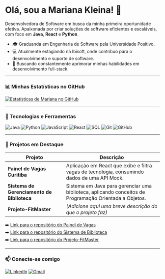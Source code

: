 # Olá, sou a Mariana Kleina! 👋

Desenvolvedora de Software em busca da minha primeira oportunidade efetiva. Apaixonada por criar soluções de software eficientes e escaláveis, com foco em **Java**, **React** e **Python**.

- 🎓 Graduanda em Engenharia de Software pela Universidade Positivo.
- 💻 Atualmente estagiando na Ibisoft, onde contribuo para o desenvolvimento e suporte de software.
- 🌱 Buscando constantemente aprimorar minhas habilidades em desenvolvimento full-stack.

---

### 📊 Minhas Estatísticas no GitHub

[![Estatísticas de Mariana no GitHub](https://github-readme-stats.vercel.app/api?username=mariana-kleina&show_icons=true&theme=dracula)](https://github.com/mariana-kleina)

---

### 🚀 Tecnologias e Ferramentas

![Java](https://img.shields.io/badge/Java-ED8B00?style=for-the-badge&logo=openjdk&logoColor=white)
![Python](https://img.shields.io/badge/Python-3776AB?style=for-the-badge&logo=python&logoColor=white)
![JavaScript](https://img.shields.io/badge/JavaScript-F7DF1E?style=for-the-badge&logo=javascript&logoColor=black)
![React](https://img.shields.io/badge/React-20232A?style=for-the-badge&logo=react&logoColor=61DAFB)
![SQL](https://img.shields.io/badge/MySQL-00000F?style=for-the-badge&logo=mysql&logoColor=white)
![Git](https://img.shields.io/badge/Git-E44C30?style=for-the-badge&logo=git&logoColor=white)
![GitHub](https://img.shields.io/badge/GitHub-100000?style=for-the-badge&logo=github&logoColor=white)

---

### 📂 Projetos em Destaque

| Projeto | Descrição |
|---|---|
| **Painel de Vagas Curitiba** | Aplicação em React que exibe e filtra vagas de tecnologia, consumindo dados de uma API Mock. |
| **Sistema de Gerenciamento de Biblioteca** | Sistema em Java para gerenciar uma biblioteca, aplicando conceitos de Programação Orientada a Objetos. |
| **Projeto-FitMaster** | _(Adicione aqui uma breve descrição do que o projeto faz)_ |

➡️ [Link para o repositório do Painel de Vagas](https://github.com/mariana-kleina/painel-vagas-curitiba)
<br>
➡️ [Link para o repositório do Sistema de Biblioteca](https://github.com/mariana-kleina/sistema-gerenciamento-biblioteca)
<br>
➡️ [Link para o repositório do Projeto-FitMaster](https://github.com/mariana-kleina/Projeto-FitMaster)


---

### 📫 Conecte-se comigo

[![LinkedIn](https://img.shields.io/badge/LinkedIn-0077B5?style=for-the-badge&logo=linkedin&logoColor=white)](https://www.linkedin.com/in/marianamoreirakleina/)
[![Gmail](https://img.shields.io/badge/Gmail-D14836?style=for-the-badge&logo=gmail&logoColor=white)](mailto:marianakleina84@gmail.com)
